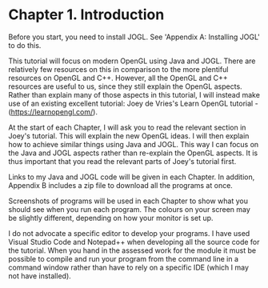 # Chapter 1. Introduction

Before you start, you need to install JOGL. See 'Appendix A: Installing JOGL' to do this.

This tutorial will focus on modern OpenGL using Java and JOGL. There are relatively few resources on this in comparison to the more plentiful resources on OpenGL and C++. However, all the OpenGL and C++ resources are useful to us, since they still explain the OpenGL aspects. Rather than explain many of those aspects in this tutorial, I will instead make use of an existing excellent tutorial: Joey de Vries's Learn OpenGL tutorial - (https://learnopengl.com/).

At the start of each Chapter, I will ask you to read the relevant section in Joey's tutorial. This will explain the new OpenGL ideas. I will then explain how to achieve similar things using Java and JOGL. This way I can focus on the Java and JOGL aspects rather than re-explain the OpenGL aspects. It is thus important that you read the relevant parts of Joey's tutorial first.

Links to my Java and JOGL code will be given in each Chapter. In addition, Appendix B includes a zip file to download all the programs at once.

Screenshots of programs will be used in each Chapter to show what you should see when you run each program. The colours on your screen may be slightly different, depending on how your monitor is set up.

I do not advocate a specific editor to develop your programs. I have used Visual Studio Code and Notepad++ when developing all the source code for the tutorial. When you hand in the assessed work for the module it must be possible to compile and run your program from the command line in a command window rather than have to rely on a specific IDE (which I may not have installed).
